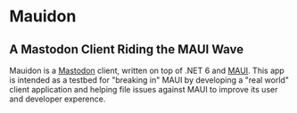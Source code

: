 # Mauidon
## A Mastodon Client Riding the MAUI Wave

Mauidon is a [Mastodon](https://joinmastodon.org) client, written on top of .NET 6 and [MAUI](https://github.com/dotnet/maui). This app is intended as a testbed for "breaking in" MAUI by developing a "real world" client application and helping file issues against MAUI to improve its user and developer experence.